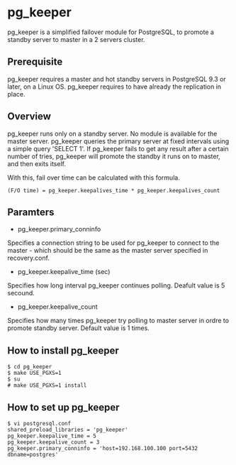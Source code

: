 pg_keeper
===========

pg_keeper is a simplified failover module for PostgreSQL, to promote a standby server to master in a 2 servers cluster.

## Prerequisite
pg_keeper requires a master and hot standby servers in PostgreSQL 9.3 or later, on a Linux OS.
pg_keeper requires to have already the replication in place.

## Overview
pg_keeper runs only on a standby server. No module is available for the master server.
pg_keeper queries the primary server at fixed intervals using a simple query 'SELECT 1'.
If pg_keeper fails to get any result after a certain number of tries, pg_keeper will promote the standby it runs on to master, and then
exits itself.

With this, fail over time can be calculated with this formula.

```
(F/O time) = pg_keeper.keepalives_time * pg_keeper.keepalives_count
```

## Paramters
- pg_keeper.primary_conninfo

Specifies a connection string to be used for pg_keeper to connect to the master - which should be the same as the master server specified in recovery.conf.

- pg_keeper.keepalive_time (sec)

Specifies how long interval pg_keeper continues polling.
Deafult value is 5 secound.

- pg_keeper.keepalive_count

Specifies how many times pg_keeper try polling to master server in ordre to promote
standby server.
Default value is 1 times.


## How to install pg_keeper

```
$ cd pg_keeper
$ make USE_PGXS=1
$ su
# make USE_PGXS=1 install
```

## How to set up pg_keeper

```
$ vi postgresql.conf
shared_preload_libraries = 'pg_keeper'
pg_keeper.keepalive_time = 5
pg_keeper.keepalive_count = 3
pg_keeper.primary_conninfo = 'host=192.168.100.100 port=5432 dbname=postgres'
```
